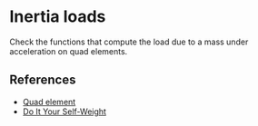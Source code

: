 # Inertia loads
Check the functions that compute the load due to a mass under acceleration on
quad elements.

## References
- [Quad element](https://opensees.berkeley.edu/wiki/index.php/Quad_Element)
- [Do It Your Self-Weight](https://portwooddigital.com/2023/11/05/do-it-your-self-weight/)
